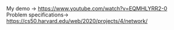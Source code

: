 My demo -> https://www.youtube.com/watch?v=EQMHLYRR2-0 <br />
Problem specifications-> https://cs50.harvard.edu/web/2020/projects/4/network/

